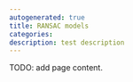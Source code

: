 ```yaml
---
autogenerated: true
title: RANSAC models
categories:
description: test description
---
```


TODO: add page content.

